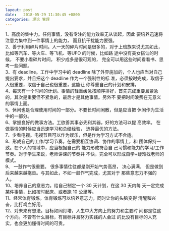 ```yaml
---
layout: post
date:   2018-05-29 11:30:45 +0800
categories: 理论 管理
---
```

1、高度的集中力。任何事情，没有专注的能力效率无从谈起，因此 要培养迅速将注意力集中到一件事情上的能力， 而且抗干扰能力要强。  
2、善于利用碎片时间。人一天的碎片时间是很多的，对于上班族来说尤其如此，比如等汽车、等火车、等飞机、等UFO 的时候，比如路 途中没有美女搭讪的时候， 不要小看碎片时间， 积少成多是很可观的， 完全可以用这些时间看看书、思考一些问题。  
3、有 deadline。工作中学习中的 deadline 除了外界施加的，个人也应当对自己提出要求，并且把这个 deadline 作为一个强制性的标 准，必须按时完成，取信于人很重要，取信于自己也很重要，这能让 你尊重自己的计划和安排。  
4、每天有一个时间的计划。事情的轻重缓急按顺序排好，首先完成重要且紧急的，其次是重要但不紧急的，最后才是其他事情。另外不 要把时间浪费在无意义的事情上面。  
5、休闲也是合理使用时间的一部分。不要长时间闲散，但是应当把 休闲作为生活中的一部分。  
6、掌握良好的做事方法。工欲善其事必先利其器，好的方法可以提 高效率。 在做事情的时候应当迅速学习和总结经验， 选择最优的方法。  
7、少看电视。电视节目可以作为娱乐，但是作为学习方式不合适。  
8、形成自己的工作/学习节奏。在需要相互协调、协作的事情上，和 团体保持一致。在个人的领域中，应当根据自己的 能力形成符合自 己习惯和能力的学习/工作节奏。对于学生来说，老师讲课的节奏并 不快，完全可以形成自学+疑难找老师的模式。  
9、 一鼓作气很重要。 很多事情往往都是刚开始气势高昂， 决心满满， 但是做到后来越来越拖沓。与其如此，不如一鼓作气完成，尤其对于 那些意志力不强的人。  
10、培养自己的意志力。给自己制定一个 30 天计划，在这 30 天内每 天一定完成某件事情，比如按时起床、或者跑 10 公里等。   
11、经常体育锻炼。体育锻炼可以培养意志力，同时让你的头脑变得 清醒和兴奋，比打鸡血好用。  
12、对未来有想法。目标如同灯塔，人生中大方向上的努力和主要时 间都是往这个方向。不管有什么目标，有目标并且努力实践的人会过 的比没有目标的人充实，也会更加懂得时间的可贵。  